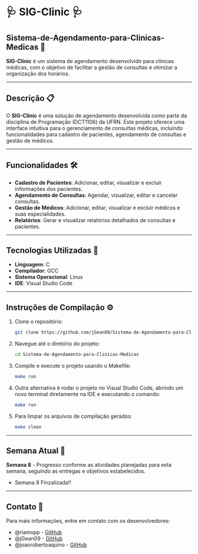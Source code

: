 # :stethoscope: SIG-Clinic :stethoscope:
## Sistema-de-Agendamento-para-Clinicas-Medicas :syringe:
**SIG-Clinic** é um sistema de agendamento desenvolvido para clínicas médicas, com o objetivo de facilitar a gestão de consultas e otimizar a organização dos horários.

---

## Descrição 📋

O **SIG-Clinic** é uma solução de agendamento desenvolvida como parte da disciplina de Programação (DCT1106) da UFRN. Este projeto oferece uma interface intuitiva para o gerenciamento de consultas médicas, incluindo funcionalidades para cadastro de pacientes, agendamento de consultas e gestão de médicos.

---

## Funcionalidades 🛠️

- **Cadastro de Pacientes**: Adicionar, editar, visualizar e excluir informações dos pacientes.
- **Agendamento de Consultas**: Agendar, visualizar, editar e cancelar consultas.
- **Gestão de Médicos**: Adicionar, editar, visualizar e excluir médicos e suas especialidades.
- **Relatórios**: Gerar e visualizar relatórios detalhados de consultas e pacientes.

---

## Tecnologias Utilizadas 🔧

- **Linguagem**: C
- **Compilador**: GCC
- **Sistema Operacional**: Linux
- **IDE**: Visual Studio Code

---

## Instruções de Compilação ⚙️

1. Clone o repositório:
   ```sh
   git clone https://github.com/jGean09/Sistema-de-Agendamento-para-Clinicas-Medicas.git
2. Navegue até o diretório do projeto:
   ```sh
   cd Sistema-de-Agendamento-para-Clinicas-Medicas
3. Compile e execute o projeto usando o Makefile:
   ```sh
   make run
4. Outra alternativa é rodar o projeto no Visual Studio Code, abrindo um novo terminal diretamente na IDE e executando o comando:
   ```sh
   make run
5. Para limpar os arquivos de compilação gerados:
   ```sh
   make clean

---

## Semana Atual 🚀

**Semana 8** - Progresso conforme as atividades planejadas para esta semana, seguindo as entregas e objetivos estabelecidos. 
- Semana 8 Finzalizada!!

---

## Contato 📧

Para mais informações, entre em contato com os desenvolvedores:

- @riamxpp - [GitHub](https://github.com/riamxpp)
- @jGean09 - [GitHub](https://github.com/jGean09) 
- @joaorobertoaquino - [GitHub](https://github.com/joaorobertoaquino)

